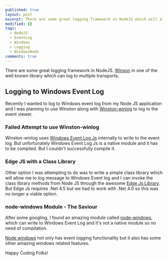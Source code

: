 ```yaml
---
published: true
layout: post
excerpt: There are some great logging framework in NodeJS which will allow you to log to various destinations. Winson in one of the good logging framework which can log to multiple transports.
modified: {}
tags: 
  - NodeJS
  - EventLog
  - Windows
  - Logging
  - WindowsNode
comments: true
---
```



There are some great logging framework in NodeJS. [Winson](https://github.com/winstonjs/winston) in one of the well known library which can log to multiple transports.

## Logging to Windows Event Log
Recently I wanted to log to Windows event log from my Node JS application and I was planning to use Winston along with [Winston-winlog](https://github.com/jfromaniello/winston-winlog) to log to the event viewer.

### Failed Attempt to use Winston-winlog
Winston-winlog uses [Windows Event Log Js](http://jfromaniello.github.io/windowseventlogjs/) internally to write to the event log. But unfortunately Windows Event Log Js is a native module and it has to be compiled. But I couldn't successfully compile it.

### Edge JS with a Class Library
Other option I was attempting to do was to write a simple class library which will allow  me to log message to Windows Event log and I can invoke the class library methods from Node JS through the awesome [Edge Js Library](https://github.com/tjanczuk/edge). But Edge Js requires .Net 4.5 but we had to work with .Net 4.0 so this was no longer a viable option.

### node-windows Module - The Saviour
After some googling, I found an amazing module called [node-windows](https://github.com/coreybutler/node-windows), which can write to Windows Event Log and it's not a native module so no need of compilation. 

[Node windows](https://github.com/coreybutler/node-windows) not only has event logging functionality but it also has some other amazing windows related features.


Happy Coding Folks!
